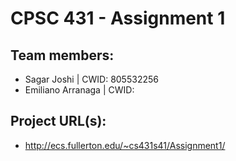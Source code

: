 # CPSC 431 - Assignment 1

## Team members:
- Sagar Joshi | CWID: 805532256
- Emiliano Arranaga | CWID:

## Project URL(s):
- http://ecs.fullerton.edu/~cs431s41/Assignment1/

